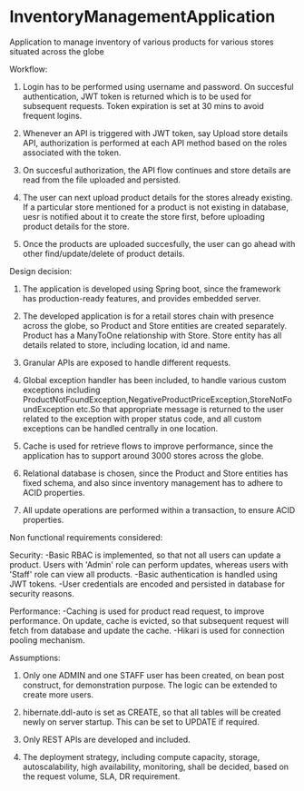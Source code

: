# InventoryManagementApplication
Application to manage inventory of various products for various stores situated across the globe

Workflow:

1. Login has to be performed using username and password.  On succesful authentication, JWT token is returned which is to be used for subsequent requests.  Token expiration is set at 30 mins to avoid frequent logins.

2. Whenever an API is triggered with JWT token, say Upload store details API, authorization is performed at each API method based on the roles associated with the token.

3. On succesful authorization, the API flow continues and store details are read from the file uploaded and persisted.

4. The user can next upload product details for the stores already existing.  If a particular store mentioned for a product is not existing in database, uesr is notified about it to create the store first, before uploading product details for the store.

5. Once the products are uploaded succesfully, the user can go ahead with other find/update/delete of product details.

Design decision:

1. The application is developed using Spring boot, since the framework has production-ready features, and provides embedded server.

2. The developed application is for a retail stores chain with presence across the globe, so Product and Store entities are created separately.  Product has a ManyToOne relationship with Store.  Store entity has all details related to store, including location, id and name.

3. Granular APIs are exposed to handle different requests.

4. Global exception handler has been included, to handle various custom exceptions including ProductNotFoundException,NegativeProductPriceException,StoreNotFoundException etc.So that appropriate message is returned to the user related to the exception with proper status code, and all custom exceptions can be handled centrally in one location.

5. Cache is used for retrieve flows to improve performance, since the application has to support around 3000 stores across the globe.

6. Relational database is chosen, since the Product and Store entities has fixed schema, and also since inventory management has to adhere to ACID properties.

7. All update operations are performed within a transaction, to ensure ACID properties.


Non functional requirements considered:

Security: 
	-Basic RBAC is implemented, so that not all users can update a product.  Users with 'Admin' role can perform updates, whereas users with 'Staff' role can view all products.
	-Basic authentication is handled using JWT tokens.
	-User credentials are encoded and persisted in database for security reasons.
	  
Performance:
	-Caching is used for product read request, to improve performance.  On update, cache is evicted, so that subsequent request will fetch from database and update the cache.
	-Hikari is used for connection pooling mechanism.
	
	
Assumptions:

1. Only one ADMIN and one STAFF user has been created, on bean post construct, for demonstration purpose.  The logic can be extended to create more users.

2. hibernate.ddl-auto is set as CREATE, so that all tables will be created newly on server startup.  This can be set to UPDATE if required.

3. Only REST APIs are developed and included.

4. The deployment strategy, including compute capacity, storage, autoscalability, high availability, monitoring, shall be decided, based on the request volume, SLA, DR requirement.




